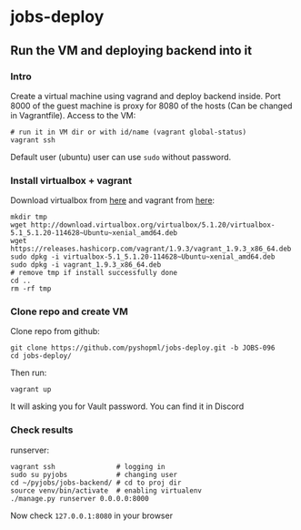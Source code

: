 # jobs-deploy

## Run the VM and deploying backend into it
### Intro
Create a virtual machine using vagrand and deploy backend inside.
Port 8000 of the guest machine is proxy for 8080 of the hosts (Can be changed in Vagrantfile).
Access to the VM:

    # run it in VM dir or with id/name (vagrant global-status)
    vagrant ssh

Default user (ubuntu) user can use `sudo` without password.

### Install virtualbox + vagrant

Download virtualbox from [here](https://www.virtualbox.org/wiki/Linux_Downloads) and vagrant from [here](https://www.vagrantup.com/downloads.html):

    mkdir tmp
    wget http://download.virtualbox.org/virtualbox/5.1.20/virtualbox-5.1_5.1.20-114628~Ubuntu~xenial_amd64.deb
    wget https://releases.hashicorp.com/vagrant/1.9.3/vagrant_1.9.3_x86_64.deb
    sudo dpkg -i virtualbox-5.1_5.1.20-114628~Ubuntu~xenial_amd64.deb
    sudo dpkg -i vagrant_1.9.3_x86_64.deb
    # remove tmp if install successfully done
    cd ..
    rm -rf tmp

### Clone repo and create VM

Clone repo from github:

    git clone https://github.com/pyshopml/jobs-deploy.git -b JOBS-096
    cd jobs-deploy/

Then run:

    vagrant up

It will asking you for Vault password. You can find it in Discord

### Check results

runserver:

    vagrant ssh               # logging in
    sudo su pyjobs            # changing user
    cd ~/pyjobs/jobs-backend/ # cd to proj dir
    source venv/bin/activate  # enabling virtualenv
    ./manage.py runserver 0.0.0.0:8000

Now check `127.0.0.1:8080` in your browser
